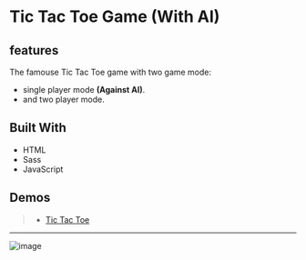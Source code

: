 # Tic Tac Toe Game (With AI)

## features
The famouse Tic Tac Toe game with two game mode:
- single player mode **(Against AI)**.
- and two player mode.

## Built With

- HTML
- Sass
- JavaScript


## Demos

> - [Tic Tac Toe](https://zakarya-mks.github.io/tic-tac-toe_game/)

----------------------------------------------------------------------------

![image](https://user-images.githubusercontent.com/59210574/102777940-e7033c80-4391-11eb-9eb1-1f74ecb13b63.png)
